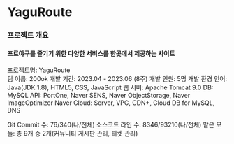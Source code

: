 # YaguRoute

### 프로젝트 개요
#### 프로야구를 즐기기 위한 다양한 서비스를 한곳에서 제공하는 사이트

프로젝트명: YaguRoute <br>
팀 이름: 200ok
개발 기간: 2023.04 - 2023.06 (8주)
개발 인원: 5명
개발 환경 
언어: Java(JDK 1.8), HTML5, CSS, JavaScript
웹 서버: Apache Tomcat 9.0
DB: MySQL
API: PortOne, Naver SENS, Naver ObjectStorage, Naver ImageOptimizer
Naver Cloud: Server, VPC, CDN+, Cloud DB for MySQL, DNS

Git Commit 수: 76/340(나/전체)
소스코드 라인 수: 8346/93210(나/전체)
맡은 모듈: 총 9개 중 2개(커뮤니티 게시판 관리, 티켓 관리)
